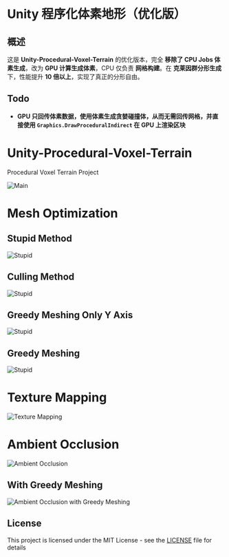 # Unity 程序化体素地形（优化版）

## 概述
这是 **Unity-Procedural-Voxel-Terrain** 的优化版本，完全 **移除了 CPU Jobs 体素生成**，改为 **GPU 计算生成体素**，CPU 仅负责 **网格构建**。在 **克莱因群分形生成** 下，性能提升 **10 倍以上**，实现了真正的分形自由。

## Todo
- **GPU 只回传体素数据，使用体素生成贪婪碰撞体，从而无需回传网格，并直接使用 `Graphics.DrawProceduralIndirect` 在 GPU 上渲染区块**

# Unity-Procedural-Voxel-Terrain

Procedural Voxel Terrain Project

![Main](./images/main.png)

# Mesh Optimization

## Stupid Method

![Stupid](./images/stupid.png)

## Culling Method

![Stupid](./images/culling.png)

## Greedy Meshing Only Y Axis

![Stupid](./images/greedy_meshing_only_y.png)

## Greedy Meshing

![Stupid](./images/greedy_meshing.png)

# Texture Mapping

![Texture Mapping](./images/texturing.png)

# Ambient Occlusion

![Ambient Occlusion](./images/ambient_occlusion.png)

## With Greedy Meshing

![Ambient Occlusion with Greedy Meshing](./images/ambient_occlusion_with_greedy_meshing.png)

## License

This project is licensed under the MIT License - see the [LICENSE](LICENSE) file for details
